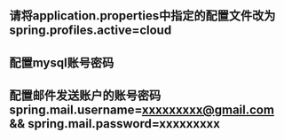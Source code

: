 ## 请将application.properties中指定的配置文件改为spring.profiles.active=cloud
## 配置mysql账号密码
## 配置邮件发送账户的账号密码  spring.mail.username=xxxxxxxxx@gmail.com  &&  spring.mail.password=xxxxxxxxx